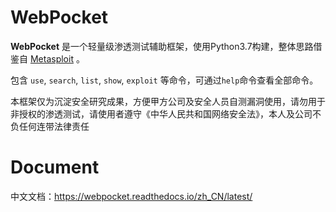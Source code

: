 # WebPocket

**WebPocket** 是一个轻量级渗透测试辅助框架，使用Python3.7构建，整体思路借鉴自 [Metasploit](https://www.metasploit.com/) 。

包含 `use`, `search`, `list`, `show`, `exploit` 等命令，可通过`help`命令查看全部命令。

本框架仅为沉淀安全研究成果，方便甲方公司及安全人员自测漏洞使用，请勿用于非授权的渗透测试，请使用者遵守《中华人民共和国网络安全法》，本人及公司不负任何连带法律责任

# Document

中文文档：https://webpocket.readthedocs.io/zh_CN/latest/

